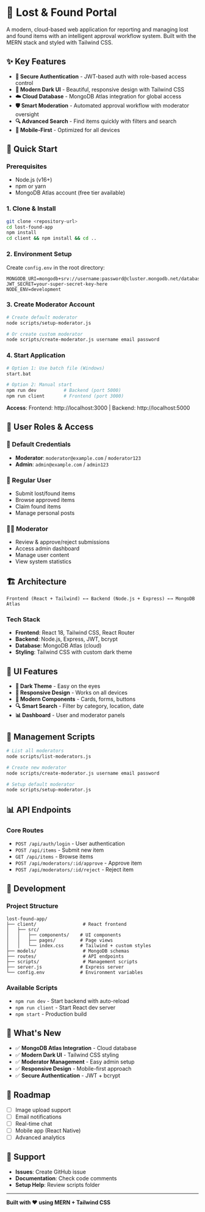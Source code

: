 # 🎯 Lost & Found Portal

A modern, cloud-based web application for reporting and managing lost and found items with an intelligent approval workflow system. Built with the MERN stack and styled with Tailwind CSS.

## ✨ Key Features

- **🔐 Secure Authentication** - JWT-based auth with role-based access control
- **📱 Modern Dark UI** - Beautiful, responsive design with Tailwind CSS
- **☁️ Cloud Database** - MongoDB Atlas integration for global access
- **🛡️ Smart Moderation** - Automated approval workflow with moderator oversight
- **🔍 Advanced Search** - Find items quickly with filters and search
- **📱 Mobile-First** - Optimized for all devices

## 🚀 Quick Start

### Prerequisites
- Node.js (v16+)
- npm or yarn
- MongoDB Atlas account (free tier available)

### 1. Clone & Install
```bash
git clone <repository-url>
cd lost-found-app
npm install
cd client && npm install && cd ..
```

### 2. Environment Setup
Create `config.env` in the root directory:
```env
MONGODB_URI=mongodb+srv://username:password@cluster.mongodb.net/database
JWT_SECRET=your-super-secret-key-here
NODE_ENV=development
```

### 3. Create Moderator Account
```bash
# Create default moderator
node scripts/setup-moderator.js

# Or create custom moderator
node scripts/create-moderator.js username email password
```

### 4. Start Application
```bash
# Option 1: Use batch file (Windows)
start.bat

# Option 2: Manual start
npm run dev          # Backend (port 5000)
npm run client       # Frontend (port 3000)
```

**Access**: Frontend: http://localhost:3000 | Backend: http://localhost:5000

## 👥 User Roles & Access

### 🔑 Default Credentials
- **Moderator**: `moderator@example.com` / `moderator123`
- **Admin**: `admin@example.com` / `admin123`

### 👤 Regular User
- Submit lost/found items
- Browse approved items
- Claim found items
- Manage personal posts

### 👮‍♂️ Moderator
- Review & approve/reject submissions
- Access admin dashboard
- Manage user content
- View system statistics

## 🏗️ Architecture

```
Frontend (React + Tailwind) ←→ Backend (Node.js + Express) ←→ MongoDB Atlas
```

### Tech Stack
- **Frontend**: React 18, Tailwind CSS, React Router
- **Backend**: Node.js, Express, JWT, bcrypt
- **Database**: MongoDB Atlas (cloud)
- **Styling**: Tailwind CSS with custom dark theme

## 📱 UI Features

- **🌙 Dark Theme** - Easy on the eyes
- **📱 Responsive Design** - Works on all devices
- **🎨 Modern Components** - Cards, forms, buttons
- **🔍 Smart Search** - Filter by category, location, date
- **📊 Dashboard** - User and moderator panels

## 🔧 Management Scripts

```bash
# List all moderators
node scripts/list-moderators.js

# Create new moderator
node scripts/create-moderator.js username email password

# Setup default moderator
node scripts/setup-moderator.js


```

## 📊 API Endpoints

### Core Routes
- `POST /api/auth/login` - User authentication
- `POST /api/items` - Submit new item
- `GET /api/items` - Browse items
- `POST /api/moderators/:id/approve` - Approve item
- `POST /api/moderators/:id/reject` - Reject item

## 🚧 Development

### Project Structure
```
lost-found-app/
├── client/                 # React frontend
│   ├── src/
│   │   ├── components/    # UI components
│   │   ├── pages/         # Page views
│   │   └── index.css      # Tailwind + custom styles
├── models/                 # MongoDB schemas
├── routes/                 # API endpoints
├── scripts/                # Management scripts
├── server.js              # Express server
└── config.env             # Environment variables
```

### Available Scripts
- `npm run dev` - Start backend with auto-reload
- `npm run client` - Start React dev server
- `npm start` - Production build

## 🌟 What's New

- ✅ **MongoDB Atlas Integration** - Cloud database
- ✅ **Modern Dark UI** - Tailwind CSS styling
- ✅ **Moderator Management** - Easy admin setup
- ✅ **Responsive Design** - Mobile-first approach
- ✅ **Secure Authentication** - JWT + bcrypt

## 🔮 Roadmap

- [ ] Image upload support
- [ ] Email notifications
- [ ] Real-time chat
- [ ] Mobile app (React Native)
- [ ] Advanced analytics

## 🤝 Support

- **Issues**: Create GitHub issue
- **Documentation**: Check code comments
- **Setup Help**: Review scripts folder

---

**Built with ❤️ using MERN + Tailwind CSS**

